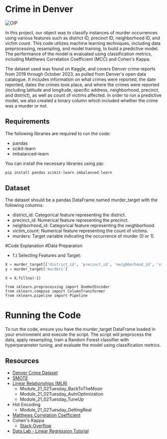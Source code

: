 # Crime in Denver
![OIP](https://github.com/RchlEMllr/Project_4/assets/153474345/0e703908-2115-47ad-acfa-d4faedf24229)


In this project, our object was to classify instances of murder occurrences using various features such as district ID, precinct ID, neighborhood ID, and victim count. This code utilizes machine learning techniques, including data preprocessing, resampling, and model training, to build a predictive model. The performance of the model is evaluated using classification metrics, including Matthews Correlation Coefficient (MCC) and Cohen's Kappa.

The dataset used was found on Kaggle, and covers Denver crime reports from 2019 through October 2023, as pulled from Denver's open data catalogue. It includes information on what crimes were reported, the date reported, dates the crimes took place, and where the crimes were reported (including latitude and longitude, specific address, neighborhood, precinct, and district), as well as count of victims affected. In order to run a predictive model, we also created a binary column which included whether the crime was a murder or not. 

## Requirements

The following libraries are required to run the code:

- pandas
- scikit-learn
- imbalanced-learn

You can install the necessary libraries using pip:

```bash
pip install pandas scikit-learn imbalanced-learn

```

## Dataset
The dataset should be a pandas DataFrame named murder_target with the following columns:

- district_id: Categorical feature representing the district.
- precinct_id: Numerical feature representing the precinct.
- neighborhood_id: Categorical feature representing the neighborhood.
- victim_count: Numerical feature representing the count of victims.
- murders: Target variable indicating the occurrence of murder (0 or 1).

#Code Explanation
#Data Preparation

- 1.) Selecting Features and Target:
  
```python
X = murder_target[['district_id', 'precinct_id', 'neighborhood_id', 'victim_count']].copy()
y = murder_target['murders']

```
```Handling Missing Values:
X = X.fillna(-1)
```
```One-Hot Encoding Categorical Features:
from sklearn.preprocessing import OneHotEncoder
from sklearn.compose import ColumnTransformer
from sklearn.pipeline import Pipeline
```

# Running the Code
To run the code, ensure you have the murder_target DataFrame loaded in your environment and execute the script. The script will preprocess the data, apply resampling, train a Random Forest classifier with hyperparameter tuning, and evaluate the model using classification metrics.

## Resources

- [Denver Crime Dataset](https://www.kaggle.com/datasets/paultimothymooney/denver-crime-data)
- [SMOTE](https://towardsdatascience.com/imbalanced-classification-in-python-smote-tomek-links-method-6e48dfe69bbc)
- [Linear Relationships (MLR)](https://www.investopedia.com/terms/m/mlr.asp#:~:text=Linear%20regression%20can%20only%20be,extends%20to%20several%20explanatory%20variables)
  - Module_21_02Tuesday_BackToTheMoon
  - Module_21_02Tuesday_AutoOptimization
  - Module_21_02Tuesday_TuneUp
- Hot Encoding
  - Module_21_02Tuesday_GettingReal
- [Matthews Correlation Coefficient](https://scikit-learn.org/stable/modules/generated/sklearn.metrics.matthews_corrcoef.html)
- Cohen's Kappa
  - [Stack Overflow](https://stackoverflow.com/questions/68898292/is-that-cohen-kappa-score-correct)
- [Data Lab - Linear Regression Tutorial](https://datatab.net/tutorial/linear-regression)


